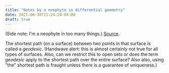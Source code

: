 ```yaml
---
title: "Notes by a neophyte in differential geometry"
date: 2021-06-30T21:24:24-04:00
draft: true
---
```


(Side note: I'm a neophyte in too many things.)
[Source](https://people.math.ethz.ch/~salamon/PREPRINTS/diffgeo.pdf).

The shortest path (on a surface) between two points in that surface is called a *geodesic*.
(Handwave alert: this is almost certainly not true for all types of surfaces.
Also, can we restrict this to open sets or does the term *geodesic* apply to the shortest path over the entire surface?
Also also, using "the" shortest path is fraught unless there is a guarantee of uniqueness.)